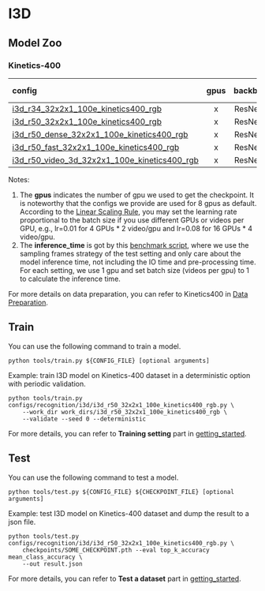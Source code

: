 # I3D

## Model Zoo

### Kinetics-400

|config | gpus | backbone |pretrain| top1 acc| top5 acc | inference_time(video/s) | gpu_mem(M)| ckpt | log| json|
|:--|:--:|:--:|:--:|:--:|:--:|:--:|:--:|:--:|:--:|:--:|
|[i3d_r34_32x2x1_100e_kinetics400_rgb](/configs/recognition/i3d/i3d_r34_32x2x1_100e_kinetics400_rgb.py) |x| ResNet34|ImageNet |68.37|88.15|1.6 (320x3 frames)| 3176| [ckpt]() | [log]()| [json]()|
|[i3d_r50_32x2x1_100e_kinetics400_rgb](/configs/recognition/i3d/i3d_r50_32x2x1_100e_kinetics400_rgb.py) |x| ResNet50|ImageNet |72.68|90.78|1.7 (320x3 frames)| 5170|[ckpt]() | [log]()| [json]()|
|[i3d_r50_dense_32x2x1_100e_kinetics400_rgb](/configs/recognition/i3d/i3d_r50_dense_32x2x1_100e_kinetics400_rgb.py) |x| ResNet50| ImageNet|72.77|90.57|1.7 (320x3 frames)| 5170| [ckpt]() | [log]()| [json]()|
|[i3d_r50_fast_32x2x1_100e_kinetics400_rgb](/configs/recognition/i3d/i3d_r50_fast_32x2x1_100e_kinetics400_rgb.py) |x| ResNet50 |ImageNet|72.32|90.72|1.8 (320x3 frames)| 5170| [ckpt]() | [log]()| [json]()|
|[i3d_r50_video_3d_32x2x1_100e_kinetics400_rgb](/configs/recognition/i3d/i3d_r50_video_32x2x1_100e_kinetics400_rgb.py) |x| ResNet50| ImageNet| x | x | x| x| [ckpt]() | [log]()| [json]()|

Notes:
1. The **gpus** indicates the number of gpu we used to get the checkpoint. It is noteworthy that the configs we provide are used for 8 gpus as default.
According to the [Linear Scaling Rule](https://arxiv.org/abs/1706.02677), you may set the learning rate proportional to the batch size if you use different GPUs or videos per GPU,
e.g., lr=0.01 for 4 GPUs * 2 video/gpu and lr=0.08 for 16 GPUs * 4 video/gpu.
2. The **inference_time** is got by this [benchmark script](/tools/benchmark.py), where we use the sampling frames strategy of the test setting and only care about the model inference time,
not including the IO time and pre-processing time. For each setting, we use 1 gpu and set batch size (videos per gpu) to 1 to calculate the inference time.

For more details on data preparation, you can refer to Kinetics400 in [Data Preparation](/docs/data_preparation.md).

## Train
You can use the following command to train a model.
```shell
python tools/train.py ${CONFIG_FILE} [optional arguments]
```

Example: train I3D model on Kinetics-400 dataset in a deterministic option with periodic validation.
```shell
python tools/train.py configs/recognition/i3d/i3d_r50_32x2x1_100e_kinetics400_rgb.py \
    --work_dir work_dirs/i3d_r50_32x2x1_100e_kinetics400_rgb \
    --validate --seed 0 --deterministic
```

For more details, you can refer to **Training setting** part in [getting_started](/docs/getting_started.md).

## Test
You can use the following command to test a model.
```shell
python tools/test.py ${CONFIG_FILE} ${CHECKPOINT_FILE} [optional arguments]
```

Example: test I3D model on Kinetics-400 dataset and dump the result to a json file.
```shell
python tools/test.py configs/recognition/i3d/i3d_r50_32x2x1_100e_kinetics400_rgb.py \
    checkpoints/SOME_CHECKPOINT.pth --eval top_k_accuracy mean_class_accuracy \
    --out result.json
```

For more details, you can refer to **Test a dataset** part in [getting_started](/docs/getting_started.md).
